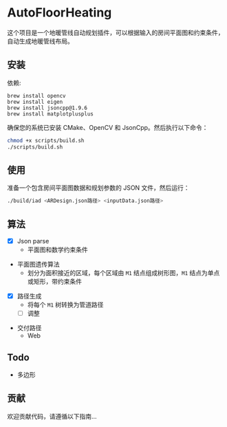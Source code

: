 # AutoFloorHeating

这个项目是一个地暖管线自动规划插件，可以根据输入的房间平面图和约束条件，自动生成地暖管线布局。

## 安装

依赖:

```
brew install opencv
brew install eigen
brew install jsoncpp@1.9.6
brew install matplotplusplus
```

确保您的系统已安装 CMake、OpenCV 和 JsonCpp。然后执行以下命令：
   ```sh
chmod +x scripts/build.sh
./scripts/build.sh
   ```

## 使用

准备一个包含房间平面图数据和规划参数的 JSON 文件，然后运行：
   ```sh
./build/iad <ARDesign.json路径> <inputData.json路径>
   ```

## 算法

- [x] Json parse 
    - 平面图和数学约束条件
- 平面图遗传算法
    - 划分为面积接近的区域，每个区域由 `M1` 结点组成树形图，`M1` 结点为单点或矩形，带约束条件
- [x] 路径生成
    - 将每个 `M1` 树转换为管道路径
    - [ ] 调整
- 交付路径
    - Web

## Todo

- 多边形

## 贡献
欢迎贡献代码，请遵循以下指南...
